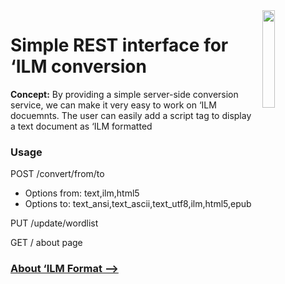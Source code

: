 
<img src="http://dl.dropbox.com/u/382588/ILM-HTML5/logo.svg" style="float: right; max-width:20%; margin-left:1em;" width="20%" align="right">

# Simple REST interface for ‘ILM conversion

__Concept:__ By providing a simple server-side conversion service, we can make it very easy to work on ‘ILM docuemnts. The user can easily add a script tag to display a text document as ‘ILM formatted

### Usage

POST /convert/from/to <document>

 - Options from: text,ilm,html5
 - Options to: text_ansi,text_ascii,text_utf8,ilm,html5,epub

PUT /update/wordlist <csv-wordlist>

GET / about page

### [About ‘ILM Format -->](http://dl.dropbox.com/u/382588/ILM-HTML5/ILM-Service/ILM-Format.html)
